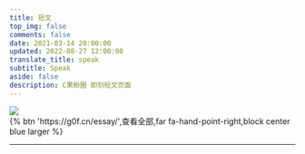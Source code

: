 ```yaml
---
title: 短文
top_img: false
comments: false
date: 2021-03-14 20:00:00
updated: 2022-08-27 12:00:00
translate_title: speak
subtitle: Speak
aside: false
description: C果粉圈 即刻短文页面
---
```

<!-- CSS -->
<link rel="stylesheet" href="https://cdn.jsdelivr.net/npm/@waline/client@v2/dist/waline.css"/>
<link rel="stylesheet" href="https://cdn.jsdelivr.net/npm/@waline/client@v2/dist/waline-meta.css"/>
<link rel="stylesheet" href="https://cdn.jsdelivr.net/npm/highlight.js/styles/atom-one-dark.min.css" />
<div class='content'>
  <img src='https://bu.dusays.com/2022/05/01/626e88f349943.gif'>
</div>
{% btn 'https://g0f.cn/essay/',查看全部,far fa-hand-point-right,block center blue larger %}
<hr />
<div class='ispeak-comment'></div>
<!-- JS -->
<script src="https://cdn.jsdelivr.net/npm/@waline/client@v2/dist/waline.js"></script>
<script src="https://cdn.jsdelivr.net/npm/marked/marked.min.js"></script>
<script src="https://cdn.jsdelivr.net/npm/highlight.js/highlight.min.js"></script>
<script>
  const searchParams = new URLSearchParams(window.location.search);
  const speakId = searchParams.get('q');
  const path = window.location.pathname;
  const apiURL = 'https://kkapi.ccknbc.cc/api/ispeak';
  const markedRender = (body, loading_img='https://bu.dusays.com/2022/05/01/626e88f349943.gif') => {
    const renderer = {
      image(href, title, text) {
        return `<a href="${href}" target="_blank" data-fancybox="group" class="fancybox">
            <img speak-src="${href}" src=${loading_img} alt='${text}'>
            </a>`
      }
    }
    marked.setOptions({
      renderer: new marked.Renderer(),
      highlight: function (code) {
        if (hljs) {
          return hljs.highlightAuto(code).value
        } else {
          return code
        }
      },
      pedantic: false,
      gfm: true,
      tables: true,
      breaks: true,
      sanitize: false,
      smartLists: true,
      smartypants: false,
      xhtml: false
    })
    marked.use({ renderer })
    return marked.parse(body)
  }
  fetch(`${apiURL}/get/${speakId}`)
  .then(response => response.json())
  .then(res => {
    const data = res.data;
    if(data){
      const {title,content} = data;
      const contentSub = content.substring(0, 30);
      document.querySelector('.content').innerHTML = markedRender(content);
      if(title){
        document.title = title;
      }
      Waline.init({
        el: '.ispeak-comment',
        path: path + '?q=' + speakId,
        pageTitle: title || contentSub,
        site: 'C果粉圈 即刻短文',
        useBackendConf: true,
        serverURL: 'https://waline.ccknbc.cc',
        pageSize: 10,
        requiredMeta: ["nick", "mail"],
        login: 'force',
        dark: 'html[data-theme="dark"]',
        imageUploader: function (file) {
          let formData = new FormData();
          let headers = new Headers();
          formData.append("file", file);
          formData.append("album_id", "10");
          formData.append("permission", "0");
          headers.append("Authorization", "Bearer 24|o8Crl5y0oK3luyUs17fBxDtAcevk1iiLHVFMNjpA");
          headers.append("Accept", "application/json");
          return fetch("https://wmimg.com/api/v1/upload", {
            method: "POST",
            headers: headers,
            body: formData,
          })
            .then((resp) => resp.json())
            .then((resp) => resp.data.links.url);
          },
        turnstileKey: '0x4AAAAAAAECBl27OB5SZrQT',
        emoji:
          [
            "https://cdn.jsdelivr.net/npm/sticker-heo/Sticker-100/",
            // "https://cdn.jsdelivr.net/npm/telegram-gif/Telegram-Gif/",
            // "https://cdn.jsdelivr.net/npm/@waline/emojis/tw-emoji/"
          ]
      })
    }
  });
</script>